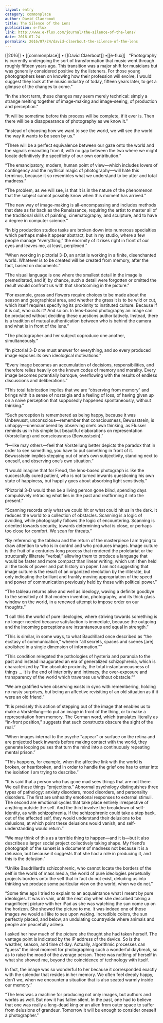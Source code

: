 ```yaml
---
layout: entry
category: commonplace
author: David Claerbout
title: The Silence of the Lens
publication: e-flux
link: http://www.e-flux.com/journal/the-silence-of-the-lens/
date: 2016-07-24
permalink: 2016/07/24/david-claerbout-the-silence-of-the-lens
---
```


[[2016]] • [[commonplace]] • [[David Claerbout]] •[[e-flux]]
 
“Photography is currently undergoing the sort of transformation that music went through roughly fifteen years ago. This transition was a major shift for musicians but was generally considered positive by the listeners. For those young photographers keen on knowing how their profession will evolve, I would suggest they look at the music industry of today, fifteen years later, to get a glimpse of the changes to come.”

“In the short term, these changes may seem merely technical: simply a strange melting together of image-making and image-seeing, of production and perception.”

“It will be sometime before this process will be complete, if it ever is. Then there will be a disappearance of photography as we know it.”

“instead of choosing how we want to see the world, we will see the world the way it wants to be seen by us.”

“There will be a perfect equivalence between our gaze onto the world and the signals emanating from it, with no gap between the two where we might locate definitively the specificity of our own contribution.”

“The emancipatory, modern, human point of view—which includes lovers of contingency and the mythical magic of photography—will hate this terminus, because it so resembles what we understand to be utter and total madness.”

“The problem, as we will see, is that it is in the nature of the phenomenon that the subject cannot possibly know when this moment has arrived.”

“The new way of image-making is all-encompassing and includes methods that date as far back as the Renaissance, requiring the artist to master all of the traditional skills of painting, cinematography, and sculpture, and to have a degree in computer science.”

“In big production studios tasks are broken down into numerous specialties which perhaps make it appear abstract, but in my studio, where a few people manage “everything,” the enormity of it rises right in front of our eyes and leaves me, at least, perplexed.”

“When working in pictorial 3-D, an artist is working in a finite, disenchanted world. Whatever is to be created will be created from memory, after the fact, based on documents.”

“The visual language is one where the smallest detail in the image is premeditated, and if, by chance, such a detail were forgotten or omitted the result would confront us with that shortcoming in the picture.”

“For example, grass and flowers require choices to be made about the season and geographical area, and whether the grass it is to be wild or cut, which itself requires specifying its proximity to instituted culture. Because if it is cut, who cuts it? And so on. In lens-based photography an image can be produced without deciding these questions authoritatively. Instead, there is a tradition of mutual authentication between who is behind the camera and what is in front of the lens.”

“The photographer and her subject coproduce one another, simultaneously.”

“In pictorial 3-D one must answer for everything, and so every produced image exposes its own ideological motivations.”

“Every image becomes an accumulation of decisions, responsibilities, and therefore relies heavily on the known codes of memory and morality. Every image becomes potentially baroque, overflowing with the results of endless discussions and deliberations.”

“This total fabrication implies that we are “observing from memory” and brings with it a sense of nostalgia and a feeling of loss, of having given up on a naive perception that supposedly happened spontaneously, without thinking.”

“Such perception is remembered as being happy, because it was Unbewusst, unconscious—remember that consciousness, Bewusstsein, is unhappy—unencumbered by observing one’s own thinking, as Flusser reminds us in his simple but beautiful elaborations on representation (Vorstellung) and consciousness (Bewusstsein).”

“I—like may others—feel that Vorstellung better depicts the paradox that in order to see something, you have to put something in front of it. Bewusstsein implies stepping out of one’s own subjectivity, standing next to oneself, and observing one’s own situation.”

“I would imagine that for Freud, the lens-based photograph is like the successfully cured patient, who is not turned inwards questioning his own state of happiness, but happily goes about absorbing light sensitively.”

“Pictorial 3-D would then be a living person gone blind, spending days compulsively retracing what lies in the past and reaffirming it into the present.”

“Scanning records only what we could hit or what could hit us in the dark. It reduces the world to a collection of obstacles. Scanning is a logic of avoiding, while photography follows the logic of encountering. Scanning is oriented towards security, towards determining what is close, or perhaps too close for comfort. We scan for threats.”

“By referencing the tableau and the return of the masterpiece I am trying to draw attention to who is in control and who produces images. Image culture is the fruit of a centuries-long process that rendered the proletariat or the structurally illiterate “verbal,” allowing them to produce a language that would be faster and more compact than linear writing, which until then held all the tools of power and put history on paper. I am not suggesting that image culture is the result of an organized revolution by the illiterate, but only indicating the brilliant and frankly moving appropriation of the speed and power of communication previously held by those with political power.”

“The tableau returns alive and well as ideology, waving a definite goodbye to the sensitivity of that modern invention, photography, and its thick glass window on the world, in a renewed attempt to impose order on our thoughts.”

“I call this the world of pure ideologies, where striving towards something is no longer needed because satisfaction is immediate, because the outgoing and the incoming perceptions are instantaneous and equal in strength.”

“This is similar, in some ways, to what Baudrillard once described as “the ecstasy of communication,” wherein “all secrets, spaces and scenes [are] abolished in a single dimension of information.””

“This condition relegated the pathologies of hysteria and paranoia to the past and instead inaugurated an era of generalized schizophrenia, which is characterized by “the absolute proximity, the total instantaneousness of things … It is the end of interiority and intimacy, the over-exposure and transparency of the world which traverses us without obstacle.””

“We are gratified when observing exists in sync with remembering, holding no nasty surprises, but being an affective revisiting of an old situation as if it were an old friend.”

“It is precisely this action of stepping out of the image that enables us to make a Vorstellung—to put an image in front of the thing, or to make a representation from memory. The German word, which translates literally as “in-front position,” suggests that such constructs obscure the sight of the real.”

“When images internal to the psyche “appear” or surface on the retina and are projected back inwards before making contact with the world, they generate looping pulses that turn the mind into a continuously repeating mental prison.”

“This happens, for example, when the affective link with the world is broken, or heartbroken, and in order to handle the grief one has to enter into the isolation I am trying to describe.”

“It is said that a person who has gone mad sees things that are not there. We call these things “projections.” Abnormal psychology distinguishes three types of pathology: anxiety disorders, mood disorders, and personality disorders. The first are unhealthy emotional responses to external stimuli. The second are emotional cycles that take place entirely irrespective of anything outside the self. And the third involve the breakdown of self-identity, as with schizophrenia. If the schizophrenic could take a step back, out of the affected self, they would understand their delusions to be delusions, at which point these delusions would vanish, and self-understanding would return.”

“We may think of this as a terrible thing to happen—and it is—but it also describes a larger social project collectively taking shape. My friend’s photograph of the sunset is a document of madness not because it is a delusion, but because it suggests that she had a role in producing it, and this is the delusion.”

“Unlike Baudrillard’s schizophrenic, who cannot locate the borders of the self in the world of mass media, the world of pure ideologies perpetually projects borders onto the self that in fact do not exist, deluding us into thinking we produce some particular view on the world, when we do not.”

“Some time ago I tried to explain to an acquaintance what I meant by pure ideologies. It was in vain, until the next day when she described taking a magnificent picture with her iPad as she was watching the sun come up on the horizon. She showed the picture to me. It was indeed one of those images we would all like to see upon waking. Incredible colors, the sun perfectly placed, and below, an undulating countryside where animals and people are peacefully asleep.

I asked her how much of the picture she thought she had taken herself. The vantage point is indicated by the IP address of the device. So is the weather, season, and time of day. Actually, algorithmic processes can “guess” the ideal moment for photographing such a wonderful daybreak, so as to raise the mood of the average person. There was nothing of herself in what she showed me, beyond the coincidence of technology with itself.

In fact, the image was so wonderful to her because it corresponded exactly with the splendor that resides in her memory. We often feel deeply happy, don’t we, when we encounter a situation that is also seated warmly inside our memory.”

“The lens was a machine for producing not only images, but authors and worlds as well. But now it has fallen silent. In the past, one had to believe that one was really a long-dead king or an alien from outer space to suffer from delusions of grandeur. Tomorrow it will be enough to consider oneself a photographer.”
